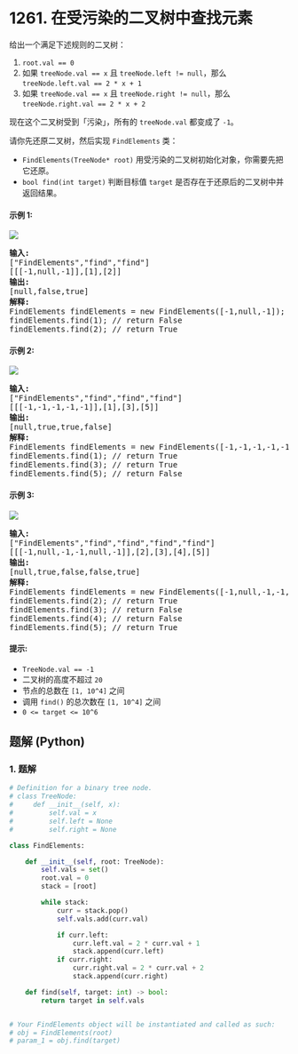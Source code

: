 # 1261. 在受污染的二叉树中查找元素
给出一个满足下述规则的二叉树：
1. ```root.val == 0```
2. 如果 ```treeNode.val == x``` 且 ```treeNode.left != null```，那么 ```treeNode.left.val == 2 * x + 1```
3. 如果 ```treeNode.val == x``` 且 ```treeNode.right != null```，那么 ```treeNode.right.val == 2 * x + 2```

现在这个二叉树受到「污染」，所有的 ```treeNode.val``` 都变成了 ```-1```。

请你先还原二叉树，然后实现 ```FindElements``` 类：
* ```FindElements(TreeNode* root)``` 用受污染的二叉树初始化对象，你需要先把它还原。
* ```bool find(int target)``` 判断目标值 ```target``` 是否存在于还原后的二叉树中并返回结果。

#### 示例 1:
![](https://assets.leetcode-cn.com/aliyun-lc-upload/uploads/2019/11/16/untitled-diagram-4-1.jpg)
<pre>
<strong>输入:</strong>
["FindElements","find","find"]
[[[-1,null,-1]],[1],[2]]
<strong>输出:</strong>
[null,false,true]
<strong>解释:</strong>
FindElements findElements = new FindElements([-1,null,-1]);
findElements.find(1); // return False
findElements.find(2); // return True
</pre>

#### 示例 2:
![](https://assets.leetcode-cn.com/aliyun-lc-upload/uploads/2019/11/16/untitled-diagram-4.jpg)
<pre>
<strong>输入:</strong>
["FindElements","find","find","find"]
[[[-1,-1,-1,-1,-1]],[1],[3],[5]]
<strong>输出:</strong>
[null,true,true,false]
<strong>解释:</strong>
FindElements findElements = new FindElements([-1,-1,-1,-1,-1]);
findElements.find(1); // return True
findElements.find(3); // return True
findElements.find(5); // return False
</pre>

#### 示例 3:
![](https://assets.leetcode-cn.com/aliyun-lc-upload/uploads/2019/11/16/untitled-diagram-4-1-1.jpg)
<pre>
<strong>输入:</strong>
["FindElements","find","find","find","find"]
[[[-1,null,-1,-1,null,-1]],[2],[3],[4],[5]]
<strong>输出:</strong>
[null,true,false,false,true]
<strong>解释:</strong>
FindElements findElements = new FindElements([-1,null,-1,-1,null,-1]);
findElements.find(2); // return True
findElements.find(3); // return False
findElements.find(4); // return False
findElements.find(5); // return True
</pre>

#### 提示:
* ```TreeNode.val == -1```
* 二叉树的高度不超过 ```20```
* 节点的总数在 ```[1, 10^4]``` 之间
* 调用 ```find()``` 的总次数在 ```[1, 10^4]``` 之间
* ```0 <= target <= 10^6```

## 题解 (Python)

### 1. 题解
```Python
# Definition for a binary tree node.
# class TreeNode:
#     def __init__(self, x):
#         self.val = x
#         self.left = None
#         self.right = None

class FindElements:

    def __init__(self, root: TreeNode):
        self.vals = set()
        root.val = 0
        stack = [root]

        while stack:
            curr = stack.pop()
            self.vals.add(curr.val)

            if curr.left:
                curr.left.val = 2 * curr.val + 1
                stack.append(curr.left)
            if curr.right:
                curr.right.val = 2 * curr.val + 2
                stack.append(curr.right)

    def find(self, target: int) -> bool:
        return target in self.vals


# Your FindElements object will be instantiated and called as such:
# obj = FindElements(root)
# param_1 = obj.find(target)
```
